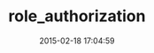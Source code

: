 ---
layout: post
title:  "role_authorization"
repo:   "asceth/role_authorization"
date:   2015-02-18 17:04:59
gemurl: http://github.com/asceth/role_authorization
---